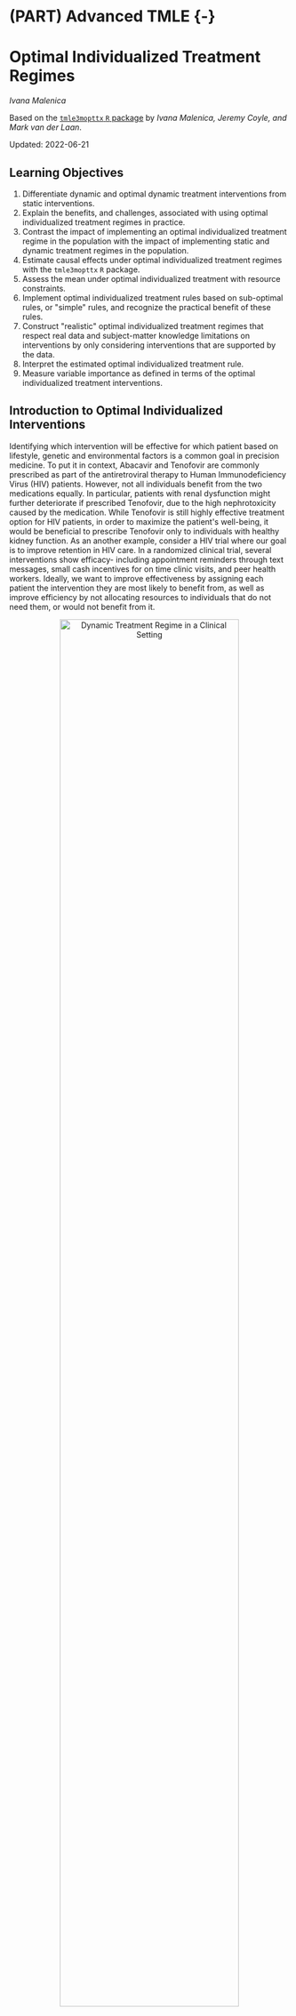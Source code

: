 # (PART) Advanced TMLE {-}

# Optimal Individualized Treatment Regimes

_Ivana Malenica_

Based on the [`tmle3mopttx` `R` package](https://github.com/tlverse/tmle3mopttx)
by _Ivana Malenica, Jeremy Coyle, and Mark van der Laan_.

Updated: 2022-06-21

## Learning Objectives

1. Differentiate dynamic and optimal dynamic treatment interventions from static
   interventions.
2. Explain the benefits, and challenges, associated with using optimal
   individualized treatment regimes in practice.
3. Contrast the impact of implementing an optimal individualized treatment
   regime in the population with the impact of implementing static and dynamic
   treatment regimes in the population.
4. Estimate causal effects under optimal individualized treatment regimes with
   the `tmle3mopttx` `R` package.
5. Assess the mean under optimal individualized treatment with resource
   constraints.
6. Implement optimal individualized treatment rules based on sub-optimal
   rules, or "simple" rules, and recognize the practical benefit of these rules.
7. Construct "realistic" optimal individualized treatment regimes that respect
   real data and subject-matter knowledge limitations on interventions by
   only considering interventions that are supported by the data.
8. Interpret the estimated optimal individualized treatment rule.
9. Measure variable importance as defined in terms of the optimal individualized
   treatment interventions.

## Introduction to Optimal Individualized Interventions

Identifying which intervention will be effective for which patient based on
lifestyle, genetic and environmental factors is a common goal in precision
medicine. To put it in context, Abacavir and Tenofovir are commonly prescribed
as part of the antiretroviral therapy to Human Immunodeficiency Virus (HIV)
patients. However, not all individuals benefit from the two medications equally.
In particular, patients with renal dysfunction might further deteriorate if
prescribed Tenofovir, due to the high nephrotoxicity caused by the medication.
While Tenofovir is still highly effective treatment option for HIV patients, in
order to maximize the patient's well-being, it would be beneficial to prescribe
Tenofovir only to individuals with healthy kidney function. As an another example, 
consider a HIV trial where our goal is to improve retention in HIV care.
In a randomized clinical trial, several interventions show efficacy- including 
appointment reminders through text messages, small cash incentives for on time 
clinic visits, and peer health workers. Ideally, we want to improve effectiveness 
by assigning each patient the intervention they are most likely to benefit from, 
as well as improve efficiency by not allocating resources to individuals that do not need
them, or would not benefit from it.

<div class="figure" style="text-align: center">
<img src="img/png/DynamicA_Illustration.png" alt="Dynamic Treatment Regime in a Clinical Setting" width="80%" />
<p class="caption">(\#fig:unnamed-chunk-1)Dynamic Treatment Regime in a Clinical Setting</p>
</div>

One opts to administer the intervention to individuals who will profit from it,
instead of assigning treatment on a population level. But how do we know which
intervention works for which patient? This aim motivates a different type of
intervention, as opposed to the static exposures we described in previous chapters. 
In particular, in this chapter we learn about dynamic or "individualized"
interventions that tailor the treatment decision based on the collected
covariates. Formally, dynamic treatments represent interventions that at each
treatment-decision stage are allowed to respond to the currently available
treatment and covariate history. A dynamic treatment rule can be thought of as
a rule where the input is the available set of collected covariates, and the 
output is an individualized treatment for each patient 
[@bembom2007realistic; @robins1986; @moodie2013].

In the statistics community such a treatment strategy is termed an
__individualized treatment regime__ (ITR), also known as the optimal
dynamic treatment rule, optimal treatment regime, optimal strategy, 
and optimal policy [@murphy2003; @robins2004]. The (counterfactual) 
population mean outcome under an ITR is the value of the ITR [@murphy2003; @robins2004].
Even more, suppose one wishes to maximize the population mean of an
outcome, where for each individual we have access to some set of measured
covariates. This means, for example, that we can learn for which individual
characteristics assigning treatment increases the probability of a beneficial
outcome. An ITR with the maximal value is referred to as an
optimal ITR or the __optimal individualized treatment__. Consequently, the value
of an optimal ITR is termed the optimal value, or the 
__mean under the optimal individualized treatment__.

The problem of estimating the optimal individualized treatment has received much
attention in the statistics literature over the years, especially with the
advancement of precision medicine; see @murphy2003, @robins2004, @laber2012,
@kosorok2012, @moodie2013 and @robins2014 to name a few. However, much of the
early work depends on parametric assumptions. As such, even in a randomized
trial, the statistical inference for the optimal individualized treatment relies
on assumptions that are generally believed to be false, and can lead to biased
results.

In this chapter, we consider estimation of the mean outcome under the optimal
individualized treatment where the candidate rules are restricted to depend only
on user-supplied subset of the baseline covariates. The estimation problem is
addressed in a statistical model for the data distribution that is
nonparametric, and at most places restrictions on the probability of a patient
receiving treatment given covariates (as in a randomized trial). As such, we
don't need to make any assumptions about the relationship of the outcome with
the treatment and covariates, or the relationship between the treatment and
covariates. Further, we provide a Targeted Maximum Likelihood Estimator for the
mean under the optimal individualized treatment that allows us to generate valid
inference for our parameter, without having any parametric assumptions. 

In the following, we provide a brief overview of the methodology with a focus on
building intuition for the target parameter and its importance --- aided with simulations, 
data examples and software demonstrations. For more information on the technical aspects
of the algorithm, further practical advice and overview, the interested reader is invited to 
additionally consult @vanderLaanLuedtke15, @luedtke2016super, @montoya2021optimal and 
@montoya2021performance. 

---

## Data Structure and Notation

Suppose we observe $n$ independent and identically distributed observations of
the form $O=(W,A,Y) \sim P_0$. We denote $A$ as categorical treatment, and $Y$
as the final outcome. In particular, we define $A \in \mathcal{A}$ where
$\mathcal{A} \equiv \{a_1, \cdots, a_{n_A} \}$ and $n_A = |\mathcal{A}|$, with
$n_A$ denoting the number of categories (possibly only two, for a binary setup).
Note that we treat $W$ as vector-valued, representing all of our collected
baseline covariates. Therefore, for a single random individual $i$, we have that
their observed data is $O_i$: with corresponding baseline covariates $W_i$,
treatment $A_i$, and final outcome $Y_i$. Let $O^n = \{O_i\}_{i=1}^n$ denote
$n$ observed samples. Then, we say that $O^n \sim P_0$, or that all
data was drawn from some true probability distribution $P_0$. Let $\mathcal{M}$
denote a statistical model for the probability distribution of the data that is
nonparametric, beyond possible knowledge of the treatment mechanism. In words, this 
means that we make no assumptions on the relationship between variables, but might 
be able to say something about the relationship of $A$ and $W$, as is the case in 
a randomized trial. In general, the more we know, or are willing to assume about the
experiment that produces the data, the smaller the model. The true data generating 
distribution $P_0$ is part of the statistical model $\mathcal{M}$, and we write 
$P_0 \in \mathcal{M}$. As in previous chapters, we denote $P_n$ as the empirical distribution
which gives each observation weight $1/n$.

We use the structural equation model (SEM) in order to define
the process that gives rise to the observed (endogenous) and not observed
(exogenous) variables, as described by @pearl2009causality. In particular, we
denote $U=(U_W,U_A,U_Y)$ as the exogenous random variables, drawn from $U \sim P_U$.
The endogenous variables, written as $O=(W,A,Y)$, correspond to the observed data.
We can define the relationships between variables with the following structural equations:
\begin{align}
  W &= f_W(U_W) \\ A &= f_A(W, U_A) \\ Y &= f_Y(A, W, U_Y),
  (\#eq:npsem-mopttx)
\end{align}
where the collection $f=(f_W,f_A,f_Y)$ denotes unspecified functions, beyond possible 
knowledge of the treatment mechanism function, $f_A$. Note that
in the case of a randomized trial, we can write the above NPSEM as
\begin{align}
  W &= f_W(U_W) \\ A &= U_A \\ Y &= f_Y(A, W, U_Y),
  (\#eq:npsem-rt-mopttx)
\end{align}
where $U_A$ has a known distribution and $U_A$ is independent of $U_W$. We will discuss
this more in later sections on identifiability.

The likelihood of the data admits a factorization, implied by the time ordering
of $O$. We denote the true density of $O$ as $p_0$, corresponding to the
distribution $P_0$ and dominating measure $\mu$.
\begin{equation}
  p_0(O) = p_{Y,0}(Y \mid A,W) p_{A,0}(A \mid W) p_{W,0}(W) =
    q_{Y,0}(Y \mid A,W) g_{A,0}(A \mid W) q_{W,0}(W),
  (\#eq:likelihood-factorization-mopttx)
\end{equation}
where $p_{Y,0}(Y|A,W)$ is the conditional density of $Y$ given $(A, W)$ with
respect to some dominating measure $\mu_Y$, $p_{A,0}$ is the conditional density
of $A$ given $W$ with respect to a counting measure $\mu_A$, and $p_{W,0}$ is
the density of $W$ with respect to dominating measure $\mu_W$. In order to 
match relevant Targeted Learning literature, we also 
write $P_{Y,0}(Y \mid A, W) = Q_{Y,0}(Y \mid A,W)$, $P_{A,0}(A \mid W) = g_0(A \mid W)$ 
and $P_{W,0}(W)=Q_{W,0}(W)$ as the corresponding conditional
distribution of $Y$ given $(A,W)$, treatment mechanism $A$ given $W$, and
distribution of baseline covariates. For notational simplicity, we additionally define
$\bar{Q}_{Y,0}(A,W) \equiv \E_0[Y \mid A,W]$ as the conditional expectation of
$Y$ given $(A,W)$.

Lastly, we define $V$ as a subset of the baseline covariates the optimal
individualized rule depends on, where $V \in W$.  Note that $V$ could be all of
$W$, or an empty set, depending on the subject matter knowledge. In particular,
a researcher might want to consider known effect modifiers available at the time
of treatment decision as possible $V$ covariates, or consider dynamic treatment 
rules based on measurments that can be easily obtained in a clinical setting.
Defining $V$ as a more restrictive set of baseline covariates allows us to consider 
possibly sub-optimal rules that are easier to estimate, and thereby allows for 
statistical inference for the counterfactual mean outcome under the sub-optimal rule; 
we will elaborate on this in later sections.

## Defining the Causal Effect of an Optimal Individualized Intervention

Consider dynamic treatment rules, denoted as $d$, in the set of all possible rules
$\mathcal{D}$. Then, in a point treatment setting, $d$ is a deterministic function 
that takes as input $V$ and outputs a treatment decision where 
$V \rightarrow d(V) \in \{a_1, \cdots, a_{n_A} \}$. We will use dynamic treatment rules, 
and the corresponding treatment decision, to describe an intervention on the 
treatment mechanism and the corresponding outcome under a dynamic treatment rule.

As mentioned in the previous section, causal effects are defined in terms of
hypothetical interventions on the SEM \@ref(eq:npsem-mopttx). For a given 
rule $d$, our modified system then takes the following form:
\begin{align}
  W &= f_W(U_W) \\ A &= d(V) \\ Y_{d(V)} &= f_Y(d(V), W, U_Y),
  (\#eq:npsem-causal-mopttx)
\end{align}
where the dynamic treatment regime may be viewed as an intervention in which $A$
is set equal to a value based on a hypothetical regime $d(V)$. The couterfactual outcome 
$Y_{d(V)}$ denotes the outcome for a patient had their treatment been assigned using the 
dynamic rule $d(V)$, possibly contrary to the fact. Similarly, the counterfactual 
outcomes had all patients been assigned treatment ($A=1$), or given control ($A=0$), are 
written as $Y_1$ and $Y_0$. Finally, we denote the distribution of the counterfactual outcomes 
as $P_{U,X}$, implied by the distribution of exogenous variables $U$ and structural 
equations $f$. The set of all possible counterfactual distributions are encompased
by the causal model $\mathcal{M}^F$, where $P_{U,X} \in \mathcal{M}^F$. 

The goal of any causal analysis motivated by such dynamic interventions is to
estimate a parameter defined as the counterfactual mean of the outcome with
respect to the modified intervention distribution. That is, subject's outcome if, 
possibly contrary to the fact, the subject received treatment that would have been 
assigned by rule $d(V)$. Equivalently, we ask the following causal question: 
"What is the expected outcome had every subject received treatment according to the 
(optimal) individualized treatment?" In order to estimate the optimal individualized
treatment, we set the following optimization problem:

$$d_{opt}(V) \equiv \text{argmax}_{d(V) \in \mathcal{D}}
\E_{P_{U,X}}[Y_{d(V)}], $$
where the optimal individualized rule is the rule with the maximal value. We note that, in case 
the problem at hand requires minimizing the mean of an outcome, our optimal individualized 
rule will be the rule with the minimal value instead. 

With that in mind, we can consider different 
treatment rules, all in the set $\mathcal{D}$:

1. The true rule, $d_{0,\text{opt}}$, and the corresponding causal parameter
   $\E_{U,X}[Y_{d_{0,\text{opt}}(V)}]$ denoting the expected outcome under the
   true optimal treatment rule $d_{0,\text{opt}}(V)$.

2. The estimated rule, $d_{n,\text{opt}}$, and the corresponding causal parameter
   $\E_{U,X}[Y_{d_{n,\text{opt}}(V)}]$ denoting the expected outcome under the
   estimated optimal treatment rule $d_{n,\text{opt}}(V)$.

In this chapter, we will focus on the value under the estimated optimal rule $d_{n,\text{opt}}$, 
a __data-adaptive parameter__. Note that its true value depends on the sample! Finally, 
our causal target parameter of interest is the expected outcome under
the estimated optimal individualized rule:

$$\Psi_{d_{n, \text{opt}}(V)}(P_{U,X}) \coloneqq \E_{P_{U,X}}[Y_{d_{n,
\text{opt}}(V)}].$$

### Identification and Statistical Estimand

The optimal individualized rule, as well as the value of an optimal
individualized rule, are causal parameters based on the unobserved
counterfactuals. In order for the causal quantities to be estimated from the
observed data, they need to be identified with statistical parameters. This step
of the roadmap requires we make a few assumptions:

1. _Strong ignorability_: $A \indep  Y^{d_{n, \text{opt}}(v)} \mid W$, for all $a \in
   \mathcal{A}$.
2. _Positivity (or overlap)_: $P_0(\min_{a \in \mathcal{A}} g_0(a \mid W) > 0)
   = 1$

Under the above assumptions, we can identify the causal target parameter 
with observed data using the G-computation formula. The value of an individualized 
rule can now be expressed as

$$\E_0[Y_{d_{n, \text{opt}}(V)}] = \E_{0,W}[\bar{Q}_{Y,0}(A=d_{n, \text{opt}}(V),W)],$$

which, under assumptions, is interpreted as the mean outcome if
(possibly contrary to fact), treatment was assigned according to the optimal rule.
Finally, the statistical counterpart to the causal parameter of interest is
defined as

$$\psi_0 = \E_{0,W}[\bar{Q}_{Y,0}(A=d_{n,\text{opt}}(V),W)].$$

Inference for the optimal value has been shown to be difficult at exceptional
laws, defined as probability distributions for which there is a positive
probability on a set of $W$ values for which conditional expectation of $Y$
given $A$ and $W$ is constant in $a$ - so all treatments are equally 
benefitial. Inference is similarly difficult in finite samples if
the treatment effect is very small in all strata, even though valid asymptotic
estimators exist in this setting. With that in mind, we address the estimation
problem under the assumption of non-exceptional laws in effect.

Many methods for learning the optimal rule from data have been developed
[@murphy2003; @robins2004; @laber2012; @kosorok2012; @moodie2013]. In this
chapter, we focus on the methods discussed in @luedtke2016super and
@vanderLaanLuedtke15. Note however, that `tmle3mopttx` also supports the widely
used Q-learning approach, where the optimal individualized rule is based on the
initial estimate of $\bar{Q}_{Y,0}(A,W)$ [@Sutton1998].

We follow the methodology outlined in @luedtke2016super and
@vanderLaanLuedtke15, where we learn the optimal ITR using Super Learner
[@vdl2007super], and estimate its value with cross-validated Targeted Minimum
Loss-based Estimation (CV-TMLE) [@cvtmle2010]. In great generality, we first
need to estimate the true individual treatment regime, $d_0(V)$, which
corresponds to dynamic treatment rule that takes a subset of covariates
$V$ and assigns treatment to each individual based on their observed
covariates $v$. With the estimate of the true optimal ITR in hand, we can
estimate its corresponding value.

### Binary treatment

How do we estimate the optimal individualized treatment regime? In the case of a
binary treatment, a key quantity for optimal ITR is the __blip function__. One can
show that any optimal ITR assigns treatment to individuals falling in strata in
which the stratum specific average treatment effect, the blip, is
positive and does not assign treatment to individuals for which this quantity is
negative. Therefore for a binary treatment, under causal assumptions, we define
the blip function as:
$$\bar{Q}_0(V) \equiv \E_0[Y_1-Y_0 \mid V] \equiv \E_0[\bar{Q}_{Y,0}(1,W) -
\bar{Q}_{Y,0}(0,W) \mid V],$$
or the average treatment effect within a stratum of $V$. The note that the
optimal individualized rule can now be derived as $d_{n,\text{opt}}(V) =
\mathbb{I}(\bar{Q}_{n}(V) > 0)$.

The package `tmle3mopttx` relies on using the Super Learner to estimate the blip
function. With that in mind, the loss function utilized for learning the optimal 
individualized rule corresponds to conditional mean type losses. It is however worth 
mentioning that @luedtke2016super present three different approaches for learning the optimal
rule. Namely, they focus on:

1. Super Learner of the blip function using the squared error loss,

2. Super Learner of $d_0$ using the weighted classification loss function,

3. Super Learner of $d_0$ that uses a library of candidate estimators that are
implied by estimators of the blip as well as estimators that directly go for
$d_0$ through weighted classification.

A benefit of relying on the blip function, as implemented in `tmle3mopttx`, is that
one can look at the distribution of the predicted outcomes of the blip for a given 
sample. Having an estimate of the blip allows one to identify patients in the sample 
who benefit the most (or the least) from treatment. Additionally, blip-based approach
allows for straight-forward extension to the categorical treatment, interpretable rules, 
and OIT under resource constrains, where only a percent of the population can receive 
treatment [@luedtke2016resource].

Relying on the Targeted Maximum Likelihood (TML) estimator and the Super Learner
estimate of the blip function, we follow the below steps in order to obtain
value of the ITR:

1. Estimate $\bar{Q}_{Y,0}(A,W)$ and $g_0(A \mid W)$ using `sl3`. We denote such
   estimates as $\bar{Q}_{Y,n}(A,W)$ and $g_n(A \mid W)$.
2. Apply the doubly robust Augmented-Inverse Probability Weighted (A-IPW)
   transform to our outcome (double-robust pseudo-outcome), where we define:
   $$D_{\bar{Q}_Y,g,a}(O) \equiv \frac{\mathbb{I}(A=a)}{g(A \mid W)} (Y -
   \bar{Q}_Y(A,W)) + \bar{Q}_Y(A=a,W).$$

Note that under the randomization and positivity assumptions we have that
$\E[D_{\bar{Q}_Y,g,a}(O) \mid V] = \E[Y_a \mid V]$. We emphasize the double
robust nature of the A-IPW transform --- consistency of $\E[Y_a \mid V]$ will depend
on correct estimation of either $\bar{Q}_{Y,0}(A,W)$ or $g_0(A \mid W)$. As
such, in a randomized trial, we are guaranteed a consistent estimate of $\E[Y_a \mid V]$ 
even if we get $\bar{Q}_{Y,0}(A,W)$ wrong! An alternative to the double-robust pseudo-outcome
just presented would be single stage Q-learning, where an estimate $\bar{Q}_{Y,0}(A,W)$ 
is used to predict at $\bar{Q}_{Y,n}(A=1,W)$ and $\bar{Q}_{Y,n}(A=0,W)$. This provides
an estimate of the blip function, $\bar{Q}_{Y,n}(A=1,W) - \bar{Q}_{Y,n}(A=0,W)$, but
relies on doing a good job on estimating $\bar{Q}_{Y,0}(A,W)$. 

Using the double-robust pseudo-outcome, we can define the following contrast:
$$D_{\bar{Q}_Y,g}(O) = D_{\bar{Q}_Y, g, a=1}(O) - D_{\bar{Q}_Y, g, a=0}(O).$$


We estimate the blip function, $\bar{Q}_{0,a}(V)$, by regressing
$D_{\bar{Q}_Y,g}(O)$ on $V$ using the specified `sl3` library of learners and an
appropriate loss function. Finally, we are ready for the final steps. 

3. Our estimated rule corresponds to $\text{argmax}_{a \in \mathcal{A}}
   \bar{Q}_{0,a}(V)$.
   
4. We obtain inference for the mean outcome under the estimated optimal rule
   using CV-TMLE.

### Categorical treatment

In line with the approach considered for binary treatment, we extend the blip
function to allow for categorical treatment. We denote such blip function
extensions as _pseudo-blips_, which are our new estimation targets in a
categorical setting. We define pseudo-blips as vector-valued entities where the
output for a given $V$ is a vector of length equal to the number of treatment
categories, $n_A$. As such, we define it as:
$$\bar{Q}_0^{pblip}(V) = \{\bar{Q}_{0,a}^{pblip}(V): a \in \mathcal{A} \}$$

We implement three different pseudo-blips in `tmle3mopttx`.

1. _Blip1_ corresponds to choosing a reference category of treatment, and
   defining the blip for all other categories relative to the specified
   reference. Hence we have that:
   $$\bar{Q}_{0,a}^{pblip-ref}(V) \equiv \E_0[Y_a-Y_0 \mid V]$$ where $Y_0$ is
   the specified reference category with $A=0$. Note that, for the case of
   binary treatment, this strategy reduces to the approach described for the
   binary setup.

2. _Blip2_ approach corresponds to defining the blip relative to the average of
   all categories. As such, we can define $\bar{Q}_{0,a}^{pblip-avg}(V)$ as:
   $$\bar{Q}_{0,a}^{pblip-avg}(V) \equiv \E_0 [Y_a - \frac{1}{n_A} \sum_{a \in
     \mathcal{A}} Y_a \mid V].$$
   In the case where subject-matter knowledge regarding which reference category
   to use is not available, blip2 might be a viable option.

3. _Blip3_ reflects an extension of Blip2, where the average is now a weighted
   average:
   $$\bar{Q}_{0,a}^{pblip-wavg}(V) \equiv \E_0 [ Y_a - \frac{1}{n_A} \sum_{a \in
     \mathcal{A}} Y_{a} P(A=a \mid V) \mid V ].$$

Just like in the binary case, pseudo-blips are estimated by regressing contrasts
composed using the A-IPW transform on $V$.

### Technical Note: Inference and data-adaptive parameter

In a randomized trial, statistical inference relies on the second-order
difference between the estimate of the optimal individualized treatment and the
optimal individualized treatment itself to be asymptotically negligible. This is
a reasonable condition if we consider rules that depend on a small number of
covariates, or if we are willing to make smoothness assumptions. Alternatively,
we can consider TMLEs and statistical inference for data-adaptive target
parameters defined in terms of an estimate of the optimal individualized
treatment. In particular, instead of trying to estimate the mean under the true
optimal individualized treatment, we aim to estimate the mean under the
estimated optimal individualized treatment. As such, we develop cross-validated
TMLE approach that provides asymptotic inference under minimal conditions for
the mean under the estimate of the optimal individualized treatment. In
particular, considering the data adaptive parameter allows us to avoid
consistency and rate condition for the fitted optimal rule, as required for
asymptotic linearity of the TMLE of the mean under the actual, true optimal
rule. Practically, the estimated (data-adaptive) rule should be preferred, as
this possibly sub-optimal rule is the one implemented in the population.

### Technical Note: Why CV-TMLE?

As discussed in @vanderLaanLuedtke15, CV-TMLE is necessary as the
non-cross-validated TMLE is biased upward for the mean outcome under the rule,
and therefore overly optimistic. More generally however, using CV-TMLE allows us
more freedom in estimation and therefore greater data adaptivity, without
sacrificing inference.

## Interpreting the Causal Effect of an Optimal Individualized Intervention

In summary, the mean outcome under the optimal individualized treatment is a
counterfactual quantity of interest representing what the mean outcome would
have been if everybody, contrary to the fact, received treatment that optimized
their outcome. The optimal individualized treatment regime is a rule that
optimizes the mean outcome under the dynamic treatment, where the candidate
rules are restricted to only respond to a user-supplied subset of the baseline
covariates. In essence, our target parameter answers the key
aim of precision medicine: allocating the available treatment by tailoring it to
the individual characteristics of the patient, with the goal of optimizing the
final outcome.

## Evaluating the Causal Effect of an OIT with Binary Treatment {#oit-eval-bin}

Finally, we demonstrate how to evaluate the mean outcome under the optimal
individualized treatment using `tmle3mopptx`. To start, let's load the packages
we'll use and set a seed:


```r
library(data.table)
library(sl3)
library(tmle3)
library(tmle3mopttx)
library(devtools)

set.seed(111)
```

### Simulated Data

First, we load the simulated data. We will start with the more general setup
where the treatment is a binary variable; later in the chapter we will consider
another data-generating distribution where $A$ is categorical. In this example,
our data generating distribution is of the following form:
\begin{align*}
  W &\sim \mathcal{N}(\bf{0},I_{3 \times 3})\\
  \P(A=1 \mid W) &= \frac{1}{1+\exp^{(-0.8*W_1)}}\\
  \P(Y=1 \mid A,W) &= 0.5\text{logit}^{-1}[-5I(A=1)(W_1-0.5)+5I(A=0)(W_1-0.5)] +
     0.5\text{logit}^{-1}(W_2W_3)
\end{align*}


```r
data("data_bin")
```

The above composes our observed data structure $O = (W, A, Y)$. Note that the
truth is $\psi=0.578$ for this data generating distribution.

To formally express this fact using the `tlverse` grammar introduced by the
`tmle3` package, we create a single data object and specify the functional
relationships between the nodes in the _directed acyclic graph_ (DAG) via
_structural equation models_ (SEMs), reflected in the node list
that we set up:


```r
# organize data and nodes for tmle3
data <- data_bin
node_list <- list(
  W = c("W1", "W2", "W3"),
  A = "A",
  Y = "Y"
)
```

We now have an observed data structure (`data`) and a specification of the role
that each variable in the dataset plays as the nodes in a DAG.

### Constructing Optimal Stacked Regressions with `sl3`

To easily incorporate ensemble machine learning into the estimation procedure,
we rely on the facilities provided in the [`sl3` R
package](https://tlverse.org/sl3). Using the framework provided by the [`sl3`
package](https://tlverse.org/sl3), the nuisance parameters of the TML estimator
may be fit with ensemble learning, using the cross-validation framework of the
Super Learner algorithm of @vdl2007super. 


```r
# Define sl3 library and metalearners:
lrn_xgboost_50 <- Lrnr_xgboost$new(nrounds = 50)
lrn_xgboost_100 <- Lrnr_xgboost$new(nrounds = 100)
lrn_xgboost_500 <- Lrnr_xgboost$new(nrounds = 500)

lrn_mean <- Lrnr_mean$new()
lrn_glm <- Lrnr_glm_fast$new()
lrn_lasso <- Lrnr_glmnet$new()

## Define the Q learner:
Q_learner <- Lrnr_sl$new(
  learners = list(lrn_lasso, lrn_mean, lrn_glm),
  metalearner = Lrnr_nnls$new()
)

## Define the g learner:
g_learner <- Lrnr_sl$new(
  learners = list(lrn_lasso, lrn_glm),
  metalearner = Lrnr_nnls$new()
)

## Define the B learner:
b_learner <- Lrnr_sl$new(
  learners = list(lrn_lasso,lrn_mean, lrn_glm),
  metalearner = Lrnr_nnls$new()
)
```

As seen above, we generate three different ensemble learners that must be fit,
corresponding to the learners for the outcome regression (Q), propensity score
(g), and the blip function (B). We make the above explicit with respect to
standard notation by bundling the ensemble learners into a list object below:


```r
# specify outcome and treatment regressions and create learner list
learner_list <- list(Y = Q_learner, A = g_learner, B = b_learner)
```

The `learner_list` object above specifies the role that each of the ensemble
learners we've generated is to play in computing initial estimators. Recall that
we need initial estimators of relevant parts of the likelihood in order to
build a TMLE for the parameter of interest. In particular, `learner_list`
makes explicit the fact that our `Y` is used in fitting the outcome regression,
while `A` is used in fitting the treatment mechanism regression, and finally `B`
is used in fitting the blip function.

### Targeted Estimation of the Mean under the Optimal Individualized Interventions Effects

To start, we will initialize a specification for the TMLE of our parameter of
interest simply by calling `tmle3_mopttx_blip_revere`. We specify the argument
`V = c("W1", "W2", "W3")` when initializing the `tmle3_Spec` object in order to
communicate that we're interested in learning a rule dependent on `V`
covariates. Note that we don't have to specify `V` --- this will result in a rule
that is not based on any collected covariates; we will see an example like this 
shortly. We also need to specify the type
of (pseudo) blip we will use in this estimation problem, the list of learners used
to estimate the blip function, whether we want to maximize or minimize the final
outcome, and few other more advanced features including searching for a less
complex rule, realistic interventions and possible resource constraints.


```r
# initialize a tmle specification
tmle_spec <- tmle3_mopttx_blip_revere(
  V = c("W1", "W2", "W3"), type = "blip1",
  learners = learner_list,
  maximize = TRUE, complex = TRUE,
  realistic = FALSE, resource = 1
)
```

As seen above, the `tmle3_mopttx_blip_revere` specification object
(like all `tmle3_Spec` objects) does _not_ store the data for our
specific analysis of interest. Later,
we'll see that passing a data object directly to the `tmle3` wrapper function,
alongside the instantiated `tmle_spec`, will serve to construct a `tmle3_Task`
object internally.

We elaborate more on the initialization specifications. In initializing the
specification for the TMLE of our parameter of interest, we have specified the
set of covariates the rule depends on (`V`), the type of (pseudo) blip to use
(`type`), and the learners used for estimating the relevant parts of the
likelihood and the blip function. In addition, we need to specify whether we
want to maximize the mean outcome under the rule (`maximize`), and whether we
want to estimate the rule under all the covariates $V$ provided by the user
(`complex`). If `FALSE`, `tmle3mopttx` will instead consider all the possible
rules under a smaller set of covariates including the static rules, and optimize
the mean outcome over all the subsets of $V$. As such, while the user might have
provided a full set of collected covariates as input for $V$, it is possible
that the true rule only depends on a subset of the set provided by the user. In
that case, our returned mean under the optimal individualized rule will be based
on the smaller subset. In addition, we provide an option to search for realistic
optimal individualized interventions via the `realistic` specification. If
`TRUE`, only treatments supported by the data will be considered, therefore
alleviating concerns regarding practical positivity issues. Finally, we can incorporate
source constrains by setting `resource` argument to less than 1. We explore all the
important extensions of `tmle3mopttx` in later sections.


```r
# fit the TML estimator
fit <- tmle3(tmle_spec, data, node_list, learner_list)
fit
A tmle3_Fit that took 1 step(s)
   type         param init_est tmle_est       se   lower   upper
1:  TSM E[Y_{A=NULL}]  0.35038  0.55077 0.026223 0.49938 0.60217
   psi_transformed lower_transformed upper_transformed
1:         0.55077           0.49938           0.60217
```

By studying the output generated, we can see that the confidence interval covers the
true parameter, as expected. 

#### Resource constraint

We can restrict the number of individuals that get the treatment by only
treating $k$ percent of samples. With that, only patients with the biggest benefit (according
to the estimated blip) receive treatment. In order to impose a 
resource constraint, we only have to specify the percent of individuals that can
get treatment. For example, if `resource=1`, all
individuals with blip higher than zero will get treatment; if `resource=0`,
noone will be treated. 


```r
# initialize a tmle specification
tmle_spec_resource <- tmle3_mopttx_blip_revere(
  V = c("W1", "W2", "W3"), type = "blip1",
  learners = learner_list,
  maximize = TRUE, complex = TRUE,
  realistic = FALSE, resource = 0.90
)
```


```r
# fit the TML estimator
fit_resource <- tmle3(tmle_spec_resource, data, node_list, learner_list)
fit_resource
A tmle3_Fit that took 1 step(s)
   type         param init_est tmle_est       se   lower   upper
1:  TSM E[Y_{A=NULL}]  0.35659  0.55786 0.025768 0.50735 0.60836
   psi_transformed lower_transformed upper_transformed
1:         0.55786           0.50735           0.60836
```

We can compare the number of individuals that got treatment with and without the 
resource constraint:


```r
# Number of individuals getting treatment (no resource constraint):
table(tmle_spec$return_rule)

  0   1 
275 725 

# Number of individuals getting treatment (resource constraint):
table(tmle_spec_resource$return_rule)

  0   1 
274 726 
```

#### Empty V

Below we the show an example where $V$ is not specified, under the 
resource constraint. 


```r
# initialize a tmle specification
tmle_spec_V_empty <- tmle3_mopttx_blip_revere(
  type = "blip1",
  learners = learner_list,
  maximize = TRUE, complex = TRUE,
  realistic = FALSE, resource = 0.90
)
```


```r
# fit the TML estimator
fit_V_empty <- tmle3(tmle_spec_V_empty, data, node_list, learner_list)
fit_V_empty
A tmle3_Fit that took 1 step(s)
   type         param init_est tmle_est      se  lower   upper psi_transformed
1:  TSM E[Y_{A=NULL}]  0.32588  0.53207 0.01034 0.5118 0.55233         0.53207
   lower_transformed upper_transformed
1:            0.5118           0.55233
```

## Evaluating the Causal Effect of an optimal ITR with Categorical Treatment {#oit-eval-cat}

In this section, we consider how to evaluate the mean outcome under the optimal
individualized treatment when $A$ has more than two categories. While the
procedure is analogous to the previously described binary treatment, we now need
to pay attention to the type of blip we define in the estimation stage, as well
as how we construct our learners.

### Simulated Data

First, we load the simulated data. Our data generating distribution is
of the following form:
\begin{align*}
  W &\sim \mathcal{N}(\bf{0},I_{4 \times 4})\\
  \P(A=a \mid W) &= \frac{1}{1+\exp^{(-0.8*W_1)}}\\
  \P(Y=1 \mid A,W) = 0.5\text{logit}^{-1}[15I(A=1)(W_1-0.5) - \\
    3I(A=2)(2W_1+0.5) + \\
    3I(A=3)(3W_1-0.5)] +\text{logit}^{-1}(W_2W_1) \\
\end{align*}

We can just load the data available as part of the package as follows:


```r
data("data_cat_realistic")
```

The above composes our observed data structure $O = (W, A, Y)$. Note that the
truth is now $\psi_0=0.658$, which is the quantity we aim to estimate.


```r
# organize data and nodes for tmle3
data <- data_cat_realistic
node_list <- list(
  W = c("W1", "W2", "W3", "W4"),
  A = "A",
  Y = "Y"
)
```

We can see the number of observed categories of treatment below:


```r
# organize data and nodes for tmle3
table(data$A)

  1   2   3 
 24 528 448 
```

### Constructing Optimal Stacked Regressions with `sl3`

**QUESTION:** With categorical treatment, what is the dimension of the blip now?
What is the dimension for the current example? How would we go about estimating it?

We will now create new ensemble learners using the
`sl3` learners initialized previously:


```r
# Initialize few of the learners:
lrn_xgboost_50 <- Lrnr_xgboost$new(nrounds = 50)
lrn_xgboost_100 <- Lrnr_xgboost$new(nrounds = 100)
lrn_xgboost_500 <- Lrnr_xgboost$new(nrounds = 500)
lrn_mean <- Lrnr_mean$new()
lrn_glm <- Lrnr_glm_fast$new()

## Define the Q learner, which is just a regular learner:
Q_learner <- Lrnr_sl$new(
  learners = list(lrn_xgboost_100, lrn_mean, lrn_glm),
  metalearner = Lrnr_nnls$new()
)

# Define the g learner, which is a multinomial learner:
# specify the appropriate loss of the multinomial learner:
mn_metalearner <- make_learner(Lrnr_solnp,
  eval_function = loss_loglik_multinomial,
  learner_function = metalearner_linear_multinomial
)
g_learner <- make_learner(Lrnr_sl, list(lrn_xgboost_100, lrn_xgboost_500, lrn_mean), mn_metalearner)

# Define the Blip learner, which is a multivariate learner:
learners <- list(lrn_xgboost_50, lrn_xgboost_100, lrn_xgboost_500, lrn_mean, lrn_glm)
b_learner <- create_mv_learners(learners = learners)
```

As seen above, we generate three different ensemble learners that must be fit,
corresponding to the learners for the outcome regression, propensity score, and
the blip function. Note that we need to estimate $g_0(A \mid W)$ for a
categorical $A$ --- therefore, we use the multinomial Super Learner option
available within the `sl3` package with learners that can address multi-class
classification problems. In order to see which learners can be used to estimate
$g_0(A \mid W)$ in `sl3`, we run the following:


```r
# See which learners support multi-class classification:
sl3_list_learners(c("categorical"))
 [1] "Lrnr_bound"                "Lrnr_caret"               
 [3] "Lrnr_cv_selector"          "Lrnr_ga"                  
 [5] "Lrnr_glmnet"               "Lrnr_grf"                 
 [7] "Lrnr_gru_keras"            "Lrnr_h2o_glm"             
 [9] "Lrnr_h2o_grid"             "Lrnr_independent_binomial"
[11] "Lrnr_lightgbm"             "Lrnr_lstm_keras"          
[13] "Lrnr_mean"                 "Lrnr_multivariate"        
[15] "Lrnr_nnet"                 "Lrnr_optim"               
[17] "Lrnr_polspline"            "Lrnr_pooled_hazards"      
[19] "Lrnr_randomForest"         "Lrnr_ranger"              
[21] "Lrnr_rpart"                "Lrnr_screener_correlation"
[23] "Lrnr_solnp"                "Lrnr_svm"                 
[25] "Lrnr_xgboost"             
```

Since the corresponding blip will be vector valued, we will have a
column for each additional level of treatment. As such, we need to create
multivariate learners with the helper function `create_mv_learners` that takes a
list of initialized learners as input.

We make the above explicit with respect to the standard notation by bundling the
ensemble learners into a list object below:


```r
# specify outcome and treatment regressions and create learner list
learner_list <- list(Y = Q_learner, A = g_learner, B = b_learner)
```

### Targeted Estimation of the Mean under the Optimal Individualized Interventions Effects {#oit-eval-cat-v1}


```r
# initialize a tmle specification
tmle_spec_cat <- tmle3_mopttx_blip_revere(
  V = c("W1", "W2", "W3", "W4"), type = "blip2",
  learners = learner_list, maximize = TRUE, complex = TRUE,
  realistic = FALSE
)
```


```r
# fit the TML estimator
fit_cat <- tmle3(tmle_spec_cat, data, node_list, learner_list)
fit_cat
A tmle3_Fit that took 1 step(s)
   type         param init_est tmle_est       se   lower  upper psi_transformed
1:  TSM E[Y_{A=NULL}]  0.53474  0.62129 0.066282 0.49138 0.7512         0.62129
   lower_transformed upper_transformed
1:           0.49138            0.7512

# How many individuals got assigned each treatment?
table(tmle_spec_cat$return_rule)

  1   2   3 
249 432 319 
```

We can see that the confidence interval covers the truth.

**NOTICE the distribution of the assigned treatment! We will need this shortly.**

## Extensions to Causal Effect of an OIT

In this section, we consider two extensions to the procedure described for
estimating the value of the OIT. First one considers a setting where the user
might be interested in a grid of possible sub-optimal rules, corresponding to
potentially limited knowledge of potential effect modifiers. The second
extension concerns implementation of a realistic optimal individual
interventions where certain regimes might be preferred, but due to practical or
global positivity restraints, are not realistic to implement.

### Simpler Rules {#oit-eval-cat-v2}

In order to not only consider the most ambitious fully $V$-optimal rule, we
define $S$-optimal rules as the optimal rule that considers all possible subsets
of $V$ covariates, with card($S$) $\leq$ card($V$) and $\emptyset \in S$. In 
particular, this allows us to define a Super Learner for $d_0$ that includes
a range of estimators from very simple (e.g., statis rules) to more complex 
(e.g. full $V$), and let the discrete Super Learner select a simple rule when 
appropriate. This allows us to consider sub-optimal rules that are easier to estimate and
potentially provide more realistic rules. Within the `tmle3mopttx` paradigm, we just need 
to change the `complex` parameter to `FALSE`:


```r
# initialize a tmle specification
tmle_spec_cat_simple <- tmle3_mopttx_blip_revere(
  V = c("W4", "W3", "W2", "W1"), type = "blip2",
  learners = learner_list,
  maximize = TRUE, complex = FALSE, realistic = FALSE
)
```


```r
# fit the TML estimator
fit_cat_simple <- tmle3(tmle_spec_cat_simple, data, node_list, learner_list)
fit_cat_simple
A tmle3_Fit that took 1 step(s)
   type                   param init_est tmle_est       se  lower  upper
1:  TSM E[Y_{d(V=W4,W3,W2,W1)}]  0.53013   0.5497 0.058216 0.4356 0.6638
   psi_transformed lower_transformed upper_transformed
1:          0.5497            0.4356            0.6638
```

Even though we  specified all baseline covariates as the basis
for rule estimation, a simpler rule is sufficient to maximize the mean outcome.

**QUESTION:** How does the set of covariates picked by `tmle3mopttx`
   compare to the baseline covariates the true rule depends on?

### Realistic Optimal Individual Regimes {#oit-eval-cat-v3}

In addition to considering less complex rules, `tmle3mopttx` also provides an
option to estimate the mean under the realistic, or implementable, optimal
individualized treatment. It is often the case that assigning particular regime
might have the ability to fully maximize (or minimize) the desired outcome, but
due to global or practical positivity constrains, such treatment can never be
implemented in real life (or is highly unlikely). As such, specifying
`realistic` to `TRUE`, we consider possibly suboptimal treatments that optimize
the outcome in question while being supported by the data.


```r
# initialize a tmle specification
tmle_spec_cat_realistic <- tmle3_mopttx_blip_revere(
  V = c("W4", "W3", "W2", "W1"), type = "blip2",
  learners = learner_list,
  maximize = TRUE, complex = TRUE, realistic = TRUE
)
```


```r
# fit the TML estimator
fit_cat_realistic <- tmle3(tmle_spec_cat_realistic, data, node_list, learner_list)
fit_cat_realistic
A tmle3_Fit that took 1 step(s)
   type         param init_est tmle_est       se   lower   upper
1:  TSM E[Y_{A=NULL}]  0.53766  0.65819 0.021349 0.61634 0.70003
   psi_transformed lower_transformed upper_transformed
1:         0.65819           0.61634           0.70003

# How many individuals got assigned each treatment?
table(tmle_spec_cat_realistic$return_rule)

  2   3 
506 494 
```

**QUESTION:** Referring back to the data-generating distribution, why do you
think the distribution of allocated treatment changed from the distribution 
we had under the "non-realistic"" rule?

### Missingness and `tmle3mopttx`

In this section, we present how to use the `tmle3mopttx` package when the data is subject 
to missingness in $Y$. Let's start by add some missingness to our outcome, first.


```r
data_missing <- data_cat_realistic

#Add some random missingless:
rr <- sample(nrow(data_missing), 100, replace = FALSE)
data_missing[rr,"Y"]<-NA

summary(data_missing$Y)
   Min. 1st Qu.  Median    Mean 3rd Qu.    Max.    NA's 
  0.000   0.000   0.000   0.464   1.000   1.000     100 
```

To start, we must first add to our library --- we now also need to estimate the 
missigness process as well. 


```r
delta_learner <- Lrnr_sl$new(
  learners = list(lrn_mean, lrn_glm),
  metalearner = Lrnr_nnls$new()
)

# specify outcome and treatment regressions and create learner list
learner_list <- list(Y = Q_learner, A = g_learner, B = b_learner, delta_Y=delta_learner)
```

The `learner_list` object above specifies the role that each of the ensemble
learners we've generated is to play in computing the initial estimators needed
for building the TMLE for the parameter of interest. In particular, it makes
explicit the fact that `Y` is used in fitting the outcome regression
while `A` is used in fitting our treatment mechanism regression, 
`B` for fitting the blip function, and `delta_Y` fits the missing outcome process.

Now, with the additional estimation step associated with missingness added, we can 
proceed as usual. 


```r
# initialize a tmle specification
tmle_spec_cat_miss <- tmle3_mopttx_blip_revere(
  V = c("W1", "W2", "W3", "W4"), type = "blip2",
  learners = learner_list, maximize = TRUE, complex = TRUE,
  realistic = FALSE
)
```


```r
# fit the TML estimator
fit_cat_miss <- tmle3(tmle_spec_cat_miss, data_missing, node_list, learner_list)
fit_cat_miss
```

### Q-learning

Alternatively, we could estimate the mean under the optimal individualized
treatment using Q-learning. The optimal rule can be learned through fitting the
likelihood, and consequently estimating the optimal rule under this fit of the
likelihood [@Sutton1998; @murphy2003].

Below we outline how to use `tmle3mopttx` package in order to estimate the mean
under the ITR using Q-learning. As demonstrated in the previous sections, we
first need to initialize a specification for the TMLE of our parameter of
interest. As opposed to the previous section however, we will now use
`tmle3_mopttx_Q` instead of `tmle3_mopttx_blip_revere` in order to indicate that
we want to use Q-learning instead of TMLE.


```r
# initialize a tmle specification
tmle_spec_Q <- tmle3_mopttx_Q(maximize = TRUE)

# Define data:
tmle_task <- tmle_spec_Q$make_tmle_task(data, node_list)

# Define likelihood:
initial_likelihood <- tmle_spec_Q$make_initial_likelihood(
  tmle_task,
  learner_list
)

# Estimate the parameter:
Q_learning(tmle_spec_Q, initial_likelihood, tmle_task)[1]
```

## Variable Importance Analysis with OIT

Suppose one wishes to assess the importance of each observed covariate, in
terms of maximizing (or minimizing) the population mean of an outcome under an
optimal individualized treatment regime. In particular, a covariate that
maximizes (or minimizes) the population mean outcome the most under an optimal
individualized treatment out of all other considered covariates under optimal
assignment might be considered _more important_ for the outcome. To put it in
context, perhaps optimal allocation of treatment 1, denoted $A_1$, results in a
larger mean outcome than optimal allocation of another treatment 2, denoted $A_2$.
Therefore, we would label $A_1$ as having a higher variable importance with
regard to maximizing (or minimizing) the mean outcome under the optimal
individualized treatment.

### Simulated Data

For illustration purpose, we bin baseline covariates corresponding to 
the data-generating distribution [described previously](#oit-eval):


```r
# bin baseline covariates to 3 categories:
data$W1<-ifelse(data$W1<quantile(data$W1)[2],1,ifelse(data$W1<quantile(data$W1)[3],2,3))

node_list <- list(
  W = c("W3", "W4", "W2"),
  A = c("W1", "A"),
  Y = "Y"
)
```

Our node list now includes $W_1$ as treatments as well! Don't worry,
we will still properly adjust for all baseline covariates.

### Variable Importance using Targeted Estimation of the value of the ITR

In the previous sections we have seen how to obtain a contrast between the mean
under the optimal individualized rule and the mean under the observed outcome
for a single covariate --- we are now ready to run the variable importance analysis
for all of our specified covariates. In order to run the variable importance
analysis, we first need to initialize a specification for the TMLE of our
parameter of interest as we have done before. In addition, we need to specify
the data and the corresponding list of nodes, as well as the appropriate
learners for the outcome regression, propensity score, and the blip function.
Finally, we need to specify whether we should adjust for all the other
covariates we are assessing variable importance for. We will adjust for all $W$s
in our analysis, and if `adjust_for_other_A=TRUE`, also for all $A$ covariates
that are not treated as exposure in the variable importance loop.

To start, we will initialize a specification for the TMLE of our parameter of
interest (called a `tmle3_Spec` in the `tlverse` nomenclature) simply by calling
`tmle3_mopttx_vim`. First, we indicate the method used for learning the optimal
individualized treatment by specifying the `method` argument of
`tmle3_mopttx_vim`. If `method="Q"`, then we will be using Q-learning for rule
estimation, and we do not need to specify `V`, `type` and `learners` arguments
in the spec, since they are not important for Q-learning. However, if
`method="SL"`, which corresponds to learning the optimal individualized
treatment using the above outlined methodology, then we need to specify the type
of (pseudo) blip we will use in this estimation problem, whether we want to
maximize or minimize the outcome, complex and realistic rules, resource constraint. 
Finally, for `method="SL"` we also need to communicate that we're interested in learning a
rule dependent on `V` covariates by specifying the `V` argument. For both
`method="Q"` and `method="SL"`, we need to indicate whether we want to maximize
or minimize the mean under the optimal individualized rule. Finally, we also
need to specify whether the final comparison of the mean under the optimal
individualized rule and the mean under the observed outcome should be on the
multiplicative scale (risk ratio) or linear (similar to average treatment
effect).


```r
# initialize a tmle specification
tmle_spec_vim <- tmle3_mopttx_vim(
  V=c("W2"),
  type = "blip2",
  learners = learner_list,
  maximize = FALSE,
  method = "SL",
  complex = TRUE,
  realistic = FALSE
)
```


```r
# fit the TML estimator
vim_results <- tmle3_vim(tmle_spec_vim, data, node_list, learner_list,
  adjust_for_other_A = TRUE
)

print(vim_results)
   type                param    init_est  tmle_est       se     lower     upper
1:  ATE E[Y_{A=NULL}] - E[Y] -0.01301899 -0.064745 0.021715 -0.107305 -0.022184
2:  ATE E[Y_{A=NULL}] - E[Y]  0.00033205  0.053706 0.016881  0.020621  0.086792
   psi_transformed lower_transformed upper_transformed  A           W  Z_stat
1:       -0.064745         -0.107305         -0.022184 W1  W3,W4,W2,A -2.9816
2:        0.053706          0.020621          0.086792  A W3,W4,W2,W1  3.1815
         p_nz p_nz_corrected
1: 0.00143384      0.0014338
2: 0.00073256      0.0014338
```

The final result of `tmle3_vim` with the `tmle3mopttx` spec is an ordered list
of mean outcomes under the optimal individualized treatment for all categorical
covariates in our dataset.

---

## Exercises

### Real World Data and `tmle3mopttx`

Finally, we cement everything we learned so far with a real data application.

As in the previous sections, we will be using the WASH Benefits data,
corresponding to the effect of water quality, sanitation, hand washing, and
nutritional interventions on child development in rural Bangladesh.

The main aim of the cluster-randomized controlled trial was to assess the
impact of six intervention groups, including:

1. control;

2. hand-washing with soap;

3. improved nutrition through counseling and provision of lipid-based nutrient
   supplements;

4. combined water, sanitation, hand-washing, and nutrition;

5. improved sanitation;

6. combined water, sanitation, and hand-washing;

7. chlorinated drinking water.

We aim to estimate the optimal ITR and the corresponding value under the optimal
ITR for the main intervention in WASH Benefits data.

Our outcome of interest is the weight-for-height Z-score, whereas our primary
treatment is the six intervention groups aimed at improving living conditions.

Questions:

1. Define $V$ as mother's education (`momedu`), current living conditions (`floor`),
   and possession of material items including the refrigerator (`asset_refrig`).
   Why do you think we use these covariates as $V$? Do we want to minimize or
   maximize the outcome?  Which (pseudo) blip type should we use?

2. Load the WASH Benefits data, and define the appropriate nodes for treatment
   and outcome.  Use all the rest of the covariates as $W$ except for
   `momheight` for now. Construct an appropriate `sl3` library for $A$, $Y$ and
   $B$.

3. Based on the $V$ defined in the previous question, estimate the mean under
   the ITR for the main randomized intervention used in the WASH Benefits trial
   with weight-for-height Z-score as the outcome. What's the TMLE value of the
   optimal ITR?  How does it change from the initial estimate? Which
   intervention is the most prominent?  Why do you think that is?

4. Using the same formulation as in questions 1 and 2, estimate the realistic
   optimal ITR and the corresponding value of the realistic ITR. Did the results
   change? Which intervention is the most prominent under realistic rules? Why do
   you think that is?

5. Consider simpler rules for the WASH benefits data example. Which covariates does the 
   final rule depend on?

6. Change the treatment to a binary variable (`asset_sewmach`), and estimate the
   value under the ITR in this setting under a $60\%$ resource constraint.  What
   do the results indicate?

7. Change the treatment once again, now to mother's education (`momedu`), and
   estimate the value under the ITR in this setting. What do the results
   indicate? Can we intervene on such a variable?

### Review of Key Concepts

1. What is the difference between dynamic and optimal individualized regimes?

2. What's the intuition behind using different blip types? Why did we switch
   from `blip1` to `blip2` when considering categorical treatment? What are some
   of the advantages of each?

3. Look back at the results generated in the [section on categorical
   treatments](#oit-eval-cat-v1), and compare them to the mean under the optimal
   individualized treatment in the [section on complex categorical
   treatments](#oit-eval-bin-v2). How does the set of covariates picked by `tmle3mopttx`
   compare to the baseline covariates the true rule depends on?

4. Compare the distribution of treatments assigned under the true optimal
   individualized treatment and realistic optimal individualized treatment.
   Referring back to the data-generating distribution, why do you think the
   distribution of allocated treatment changed?

5. Using the same simulation, perform a variable importance analysis using
   Q-learning. How do the results change and why?


### Advanced Topics

1. How can we extend the current approach to include exceptional laws?

2. How can we extend the current approach to continuous interventions?

<!--
## Appendix

### Exercise solutions
-->
